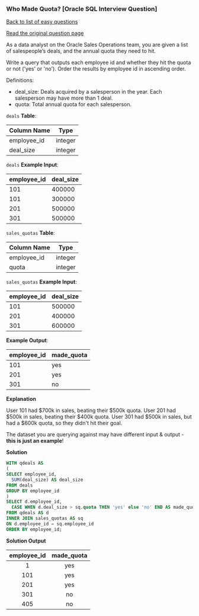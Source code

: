 ### Who Made Quota? [Oracle SQL Interview Question]

[Back to list of easy questions](../README.md)


<a href="https://datalemur.com/questions/oracle-sales-quota">Read the original question page</a>

As a data analyst on the Oracle Sales Operations team, you are given a list of salespeople’s deals, and the annual quota they need to hit.

Write a query that outputs each employee id and whether they hit the quota or not ('yes' or 'no'). Order the results by employee id in ascending order.

Definitions:

- deal_size: Deals acquired by a salesperson in the year. Each salesperson may have more than 1 deal.
- quota: Total annual quota for each salesperson.

`deals` **Table**:

| **Column Name** | **Type** |
|-----------------|----------|
| employee_id     | integer  |
| deal_size       | integer  |

`deals` **Example Input**:

| **employee_id** | **deal_size** |
|-----------------|---------------|
| 101             | 400000        |
| 101             | 300000        |
| 201             | 500000        |
| 301             | 500000        |


`sales_quotas` **Table**:

| **Column Name** | **Type** |
|-----------------|----------|
| employee_id     | integer  |
| quota           | integer  |

`sales_quotas` **Example Input**:

| **employee_id** | **deal_size** |
|-----------------|---------------|
| 101             | 500000        |
| 201             | 400000        |
| 301             | 600000        |

**Example Output**:

| **employee_id** | **made_quota** |
|-----------------|----------------|
| 101             | yes            |
| 201             | yes            |
| 301             | no             |

**Explanation**

User 101 had $700k in sales, beating their $500k quota. User 201 had $500k in sales, beating their $400k quota. User 301 had $500k in sales, but had a $600k quota, so they didn't hit their goal.

The dataset you are querying against may have different input & output - **this is just an example**!

**Solution**

```sql
WITH qdeals AS
(
SELECT employee_id,
  SUM(deal_size) AS deal_size
FROM deals
GROUP BY employee_id
)
SELECT d.employee_id,
  CASE WHEN d.deal_size > sq.quota THEN 'yes' else 'no' END AS made_quota
FROM qdeals AS d
INNER JOIN sales_quotas AS sq
ON d.employee_id = sq.employee_id
ORDER BY employee_id;
```

**Solution Output**

| **employee_id** | **made_quota** |
|:---------------:|:--------------:|
| 1               | yes            |
| 101             | yes            |
| 201             | yes            |
| 301             | no             |
| 405             | no             |
